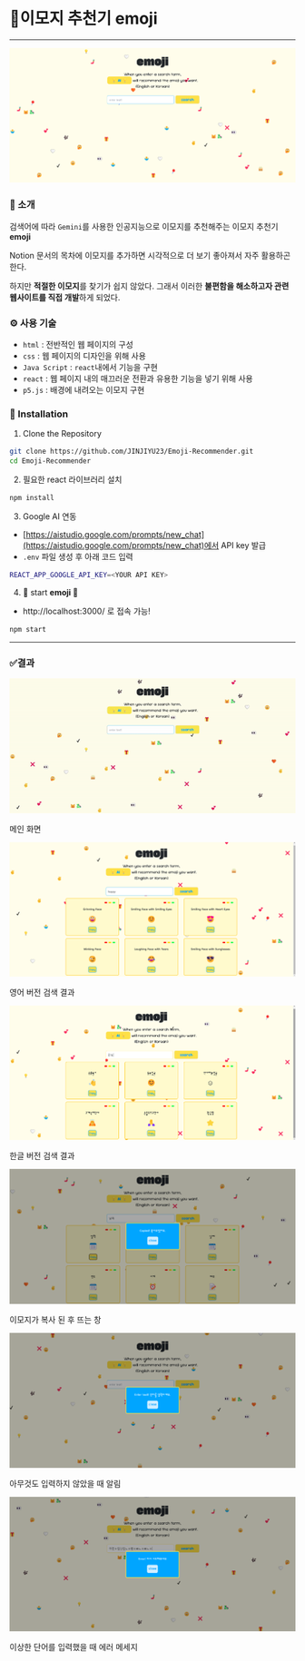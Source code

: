 # 🫴이모지 추천기 emoji

---

![image.png](result_image/image1.png)

### 📣 소개

검색어에 따라 `Gemini`를 사용한 인공지능으로 이모지를 추천해주는 이모지 추천기 **emoji**

Notion 문서의 목차에 이모지를 추가하면 시각적으로 더 보기 좋아져서 자주 활용하곤 한다. 

하지만 **적절한 이모지**를 찾기가 쉽지 않았다. 그래서 이러한 **불편함을 해소하고자 관련 웹사이트를 직접 개발**하게 되었다.

### ⚙️ 사용 기술

- `html` : 전반적인 웹 페이지의 구성
- `css` : 웹 페이지의 디자인을 위해 사용
- `Java Script` : `react`내에서 기능을 구현
- `react` : 웹 페이지 내의 매끄러운 전환과 유용한 기능을 넣기 위해 사용
- `p5.js` : 배경에 내려오는 이모지 구현

### 📖 Installation

1. Clone the Repository
```bash 
git clone https://github.com/JINJIYU23/Emoji-Recommender.git
cd Emoji-Recommender
```

2. 필요한 react 라이브러리 설치

```bash
npm install
```

3. Google AI 연동
- [https://aistudio.google.com/prompts/new_chat](https://aistudio.google.com/prompts/new_chat)에서 API key 발급
- `.env` 파일 생성 후 아래 코드 입력

```bash
REACT_APP_GOOGLE_API_KEY=<YOUR API KEY>
```

4. 🎉 start **emoji 🎉**

- http://localhost:3000/ 로 접속 가능!
```jsx
npm start
```

---

### ✅결과

![메인 화면](result_image/2024-11-22111829-ezgif.com-video-to-gif-converter.gif)

메인 화면

![영어 버전 검색 결과](result_image/image2.png)

영어 버전 검색 결과

![한글 버전 검색 결과](result_image/image3.png)

한글 버전 검색 결과

![이모지가 복사 된 후 뜨는 창](result_image/image4.png)

이모지가 복사 된 후 뜨는 창

![아무것도 입력하지 않았을 때 알림](result_image/image5.png)

아무것도 입력하지 않았을 때 알림

![이상한 단어를 입력했을 때 에러 메세지](result_image/image6.png)

이상한 단어를 입력했을 때 에러 메세지